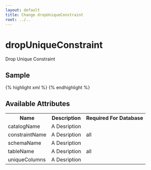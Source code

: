 ```yaml
---
layout: default
title: Change dropUniqueConstraint
root: ../..
---
```


# dropUniqueConstraint #

Drop Unique Constraint

## Sample ##

{% highlight xml %}
<dropUniqueConstraint catalogName="A String"
        constraintName="A String"
        schemaName="A String"
        tableName="A String"
        uniqueColumns="A String"></dropUniqueConstraint>
{% endhighlight %}

## Available Attributes ##

<table>
<tr><th>Name</th><th>Description</th><th>Required For Database</th></tr>
<tr><td>catalogName</td><td>A Desription</td><td></td></tr>
<tr><td>constraintName</td><td>A Desription</td><td>all</td></tr>
<tr><td>schemaName</td><td>A Desription</td><td></td></tr>
<tr><td>tableName</td><td>A Desription</td><td>all</td></tr>
<tr><td>uniqueColumns</td><td>A Desription</td><td></td></tr>
</table>
